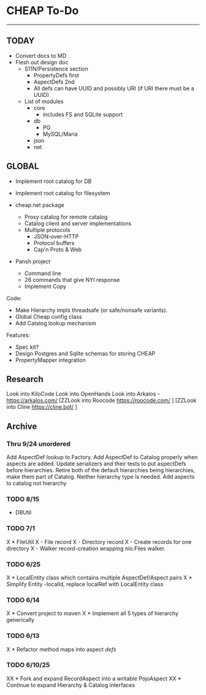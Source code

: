 # CHEAP To-Do
***

## TODAY
* Convert docs to MD
* Flesh out design doc
  * S11N/Persistence section
    * PropertyDefs first
    * AspectDefs 2nd
    * All defs can have UUID and possibly URI (if URI there must be a UUID)
  * List of modules
    * core
      * includes FS and SQLite support
    * db
      * PG
      * MySQL/Maria
    * json
    * net


## GLOBAL
* Implement root catalog for DB
* Implement root catalog for filesystem
* cheap.net package
    * Proxy catalog for remote catalog
    * Catalog client and server implementations
    * Multiple protocols
        * JSON-over-HTTP
        * Protocol buffers
        * Cap'n Proto & Web

* Pansh project
    - Command line
    - 26 commands that give NYI response
    - Implement Copy

Code:
* Make Hierarchy impls threadsafe (or safe/nonsafe variants).
* Global Cheap config class
* Add Catalog lookup mechanism

Features:
* Spec kit?
* Design Postgres and Sqlite schemas for storing CHEAP
* PropertyMapper integration



## Research
Look into KiloCode
Look into OpenHands
Look into Arkalos - https://arkalos.com/
[ZZLook into Roocode https://roocode.com/ ]
[ZZLook into Cline https://cline.bot/ ]


## Archive

### Thru 9/24 unordered
Add AspectDef lookup to Factory.
Add AspectDef to Catalog properly when aspects are added.
Update serializers and their tests to put aspectDefs before hierarchies.
Retire both of the default hierarchies being hierarchies, make them part of Catalog. Neither hierarchy type is needed.
Add aspects to catalog not hierarchy


### TODO 8/15
* DBUtil

### TODO 7/1
X * FileUtil
X    - File record
X    - Directory record
X    - Create records for one directory
X    - Walker record-creation wrapping nio.Files walker.

### TODO 6/25
X * LocalEntity class which contains multiple AspectDef/Aspect pairs
X * Simplify Entity -localId, replace localRef with LocalEntity class

### TODO 6/14
X * Convert project to maven
X * Implement all 5 types of hierarchy generically

### TODO 6/13
X * Refactor method maps into aspect *defs*

### TODO 6/10/25
XX * Fork and expand RecordAspect into a writable PojoAspect
XX * Continue to expand Hierarchy & Catalog interfaces










